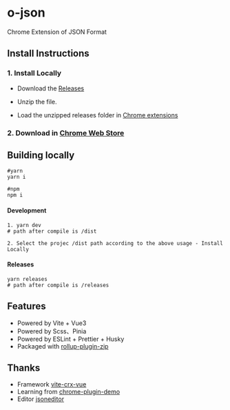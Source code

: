 # o-json
Chrome Extension of JSON Format
## Install Instructions
### 1. Install Locally

* Download the [Releases](https://github.com/bojun1995/o-json-crx/releases)

* Unzip the file.
* Load the unzipped releases folder in [Chrome extensions](chrome://extensions/)
  
### 2. Download in [Chrome Web Store](https://chrome.google.com/)

## Building locally
```
#yarn
yarn i

#npm
npm i
```
#### Development
```
1. yarn dev
# path after compile is /dist

2. Select the projec /dist path according to the above usage - Install Locally
```
#### Releases
```
yarn releases
# path after compile is /releases
```

## Features
- Powered by Vite + Vue3
- Powered by Scss、Pinia
- Powered by ESLint + Prettier + Husky
- Packaged with [rollup-plugin-zip](https://www.npmjs.com/package/rollup-plugin-zip)

## Thanks
- Framework [vite-crx-vue](https://github.com/keyding/vite-crx-vue)
- Learning from [chrome-plugin-demo](chrome-plugin-demo)
- Editor [jsoneditor](https://github.com/josdejong/jsoneditor)